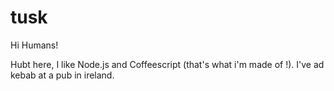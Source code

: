 # tusk

Hi Humans!

Hubt here, I like Node.js and Coffeescript (that's what i'm made of !).
I've ad kebab at a pub in ireland.
